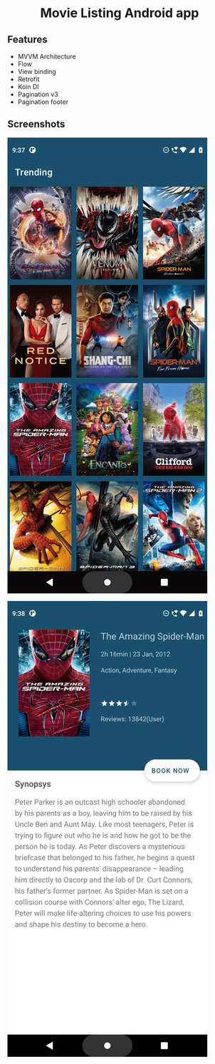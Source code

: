 # <center>Movie Listing Android app</center>

## Features

- MVVM Architecture
- Flow
- View binding
- Retrofit
- Koin DI
- Pagination v3
- Pagination footer

## Screenshots

![Screenshots](./screenshot_home.png)

![Screenshots](./screenshot_details.png)





